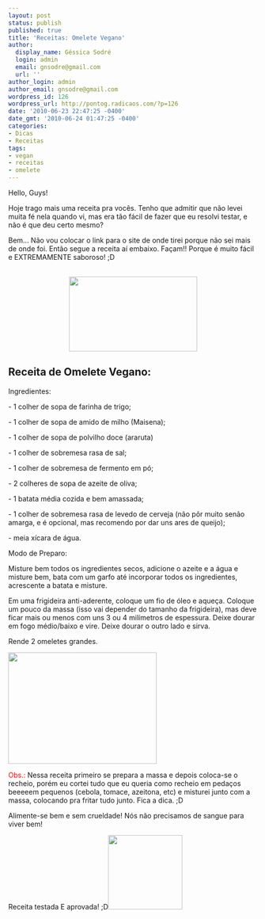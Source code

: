 ```yaml
---
layout: post
status: publish
published: true
title: 'Receitas: Omelete Vegano'
author:
  display_name: Géssica Sodré
  login: admin
  email: gnsodre@gmail.com
  url: ''
author_login: admin
author_email: gnsodre@gmail.com
wordpress_id: 126
wordpress_url: http://pontog.radicaos.com/?p=126
date: '2010-06-23 22:47:25 -0400'
date_gmt: '2010-06-24 01:47:25 -0400'
categories:
- Dicas
- Receitas
tags:
- vegan
- receitas
- omelete
---
```

<p style="text-align: justify;">Hello, Guys!</p>
<p>Hoje trago mais uma receita pra vocês. Tenho que admitir que não levei muita fé nela quando vi, mas era tão fácil de fazer que eu resolvi testar, e não é que deu certo mesmo?</p>
<p>Bem... Não vou colocar o link para o site de onde tirei porque não sei mais de onde foi. Então segue a receita aí embaixo. Façam!! Porque é muito fácil e EXTREMAMENTE saboroso! ;D</p>
<p style="text-align: center;"><a href="http://pontog.radicaos.com/wp-content/uploads/2010/06/DSC04642.jpg"><br />
</a><a href="http://pontog.radicaos.com/wp-content/uploads/2010/06/DSC04642.jpg"><img class="size-medium wp-image-128 aligncenter" title="Omelete Vegan" src="http://pontog.radicaos.com/wp-content/uploads/2010/06/DSC04642-300x175.jpg" alt="" width="259" height="151" /></a></p>
<h2>Receita de Omelete Vegano:</h2>
<p>Ingredientes:</p>
<p>- 1 colher de sopa de farinha de trigo;</p>
<p>- 1 colher de sopa de amido de milho (Maisena);</p>
<p>- 1 colher de sopa de polvilho doce (araruta)</p>
<p>- 1 colher de sobremesa rasa de sal;</p>
<p>- 1 colher de sobremesa de fermento em pó;</p>
<p>- 2 colheres de sopa de azeite de oliva;</p>
<p>- 1 batata média cozida e bem amassada;</p>
<p>- 1 colher de sobremesa rasa de levedo de cerveja (não pôr muito senão amarga, e é opcional, mas recomendo por dar uns ares de queijo);</p>
<p>- meia xícara de água.</p>
<p>Modo de Preparo:</p>
<p>Misture bem todos os ingredientes secos, adicione o azeite e a água e misture bem, bata com um garfo até incorporar todos os ingredientes, acrescente a batata e misture.</p>
<p>Em uma frigideira anti-aderente, coloque um fio de óleo e aqueça. Coloque um pouco da massa (isso vai depender do tamanho da frigideira), mas deve ficar mais ou menos com uns 3 ou 4 milímetros de espessura. Deixe dourar em fogo médio/baixo e vire. Deixe dourar o outro lado e sirva.</p>
<p>Rende 2 omeletes grandes.</p>
<p><a href="http://pontog.radicaos.com/wp-content/uploads/2010/06/DSC04641.jpg"><img class="alignleft size-medium wp-image-127" title="Omelete Vegan" src="http://pontog.radicaos.com/wp-content/uploads/2010/06/DSC04641-300x225.jpg" alt="" width="300" height="225" /></a></p>
<p><span style="color: #ff0000;">Obs.:</span> Nessa receita primeiro se prepara a massa e depois coloca-se o recheio, porém eu cortei tudo que eu queria como recheio em pedaços beeeeem pequenos (cebola, tomace, azeitona, etc) e misturei junto com a massa, colocando pra fritar tudo junto. Fica a dica. ;D</p>
<p>Alimente-se bem e sem crueldade! Nós não precisamos de sangue para viver bem!</p>
<p>Receita testada E aprovada! ;D<a href="http://pontog.radicaos.com/wp-content/uploads/2010/06/DSC04643.jpg"><img class="alignright size-thumbnail wp-image-136" title="Omelete Testado" src="http://pontog.radicaos.com/wp-content/uploads/2010/06/DSC04643-150x150.jpg" alt="" width="150" height="150" /></a></p>
<p><!-- 		@page { margin: 2cm } 		P { margin-bottom: 0.21cm } --></p>
